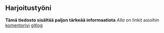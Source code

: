 ## Harjoitustyöni
**Tämä tiedosto sisältää paljon tärkeää informaatiota**
*Alla* on linkit asioihin
[komentorivi](https://github.com/asomaki/ot-harjoitustyo/blob/master/laskarit/viikko1/komentorivi.txt)
[gitlog](https://github.com/asomaki/ot-harjoitustyo/blob/master/laskarit/viikko1/gitlog.txt)
